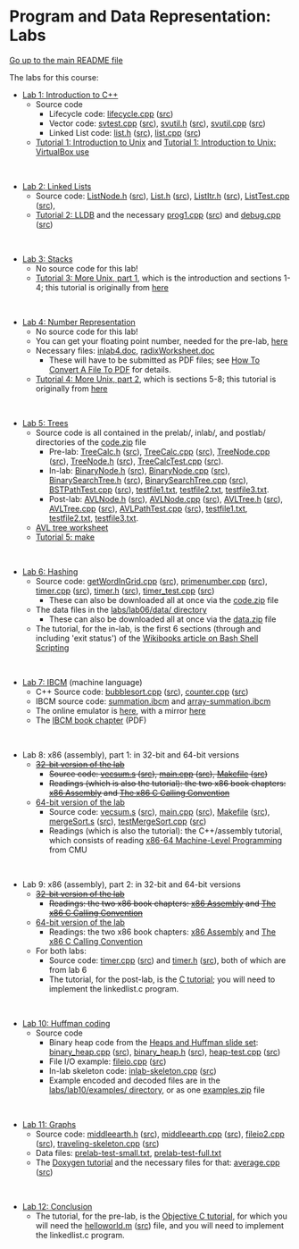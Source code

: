 Program and Data Representation: Labs
=====================================

[Go up to the main README file](../readme.html)

The labs for this course:

- [Lab 1: Introduction to C++](lab01/index.html)
    - Source code
        - Lifecycle code: [lifecycle.cpp](lab01/lifecycle.cpp.html) ([src](lab01/lifecycle.cpp))
        - Vector code: [svtest.cpp](lab01/svtest.cpp.html) ([src](lab01/svtest.cpp)), [svutil.h](lab01/svutil.h.html) ([src](lab01/svutil.h)), [svutil.cpp](lab01/svutil.cpp.html) ([src](lab01/svutil.cpp))
        - Linked List code: [list.h](lab01/list.h.html) ([src](lab01/list.h)), [list.cpp](lab01/list.cpp.html) ([src](lab01/list.cpp))
    - [Tutorial 1: Introduction to Unix](../tutorials/01-intro-unix/index.html) and [Tutorial 1: Introduction to Unix: VirtualBox use](../tutorials/01-intro-unix/virtual-box.html)

&nbsp;

- [Lab 2: Linked Lists](lab02/index.html)
    - Source code: [ListNode.h](lab02/ListNode.h.html) ([src](lab02/ListNode.h)), [List.h](lab02/List.h.html) ([src](lab02/List.h)), [ListItr.h](lab02/ListItr.h.html) ([src](lab02/ListItr.h)), [ListTest.cpp](lab02/ListTest.cpp.html) ([src](lab02/ListTest.cpp)),
    - [Tutorial 2: LLDB](../tutorials/02-lldb/index.html) and the necessary [prog1.cpp](../tutorials/02-lldb/prog1.cpp.html) ([src](../tutorials/02-lldb/prog1.cpp)) and [debug.cpp](../tutorials/02-lldb/debug.cpp.html) ([src](../tutorials/02-lldb/debug.cpp))

&nbsp;

- [Lab 3: Stacks](lab03/index.html)
    - No source code for this lab!
    - [Tutorial 3: More Unix, part 1](../tutorials/03-04-more-unix/index.html), which is the introduction and sections 1-4; this tutorial is originally from [here](http://www.ee.surrey.ac.uk/Teaching/Unix/)

&nbsp;

- [Lab 4: Number Representation](lab04/index.html)
    - No source code for this lab!
    - You can get your floating point number, needed for the pre-lab, [here](http://libra.cs.virginia.edu/getfloat.php)
    - Necessary files: [inlab4.doc](lab04/inlab4.doc), [radixWorksheet.doc](lab04/radixWorksheet.doc)
        - These will have to be submitted as PDF files; see [How To Convert A File To PDF](../docs/convert_to_pdf.html) for details.
    - [Tutorial 4: More Unix, part 2](../tutorials/03-04-more-unix/index.html), which is sections 5-8; this tutorial is originally from [here](http://www.ee.surrey.ac.uk/Teaching/Unix/)

&nbsp;

- [Lab 5: Trees](lab05/index.html)
    - Source code is all contained in the prelab/, inlab/, and postlab/ directories of the [code.zip](lab05/code.zip) file
        - Pre-lab: [TreeCalc.h](lab05/code/prelab/TreeCalc.h.html) ([src](lab05/code/prelab/TreeCalc.h)), [TreeCalc.cpp](lab05/code/prelab/TreeCalc.cpp.html) ([src](lab05/code/prelab/TreeCalc.cpp)), [TreeNode.cpp](lab05/code/prelab/TreeNode.cpp.html) ([src](lab05/code/prelab/TreeNode.cpp)), [TreeNode.h](lab05/code/prelab/TreeNode.h.html) ([src](lab05/code/prelab/TreeNode.h)), [TreeCalcTest.cpp](lab05/code/prelab/TreeCalcTest.cpp.html) ([src](lab05/code/prelab/TreeCalcTest.cpp)).
        - In-lab: [BinaryNode.h](lab05/code/inlab/BinaryNode.h.html) ([src](lab05/code/inlab/BinaryNode.h)), [BinaryNode.cpp](lab05/code/inlab/BinaryNode.cpp.html) ([src](lab05/code/inlab/BinaryNode.cpp)), [BinarySearchTree.h](lab05/code/inlab/BinarySearchTree.h.html) ([src](lab05/code/inlab/BinarySearchTree.h)), [BinarySearchTree.cpp](lab05/code/inlab/BinarySearchTree.cpp.html) ([src](lab05/code/inlab/BinarySearchTree.cpp)), [BSTPathTest.cpp](lab05/code/inlab/BSTPathTest.cpp.html) ([src](lab05/code/inlab/BSTPathTest.cpp)), [testfile1.txt](lab05/code/inlab/testfile1.txt), [testfile2.txt](lab05/code/inlab/testfile2.txt), [testfile3.txt](lab05/code/inlab/testfile3.txt).
        - Post-lab: [AVLNode.h](lab05/code/postlab/AVLNode.h.html) ([src](lab05/code/postlab/AVLNode.h)), [AVLNode.cpp](lab05/code/postlab/AVLNode.cpp.html) ([src](lab05/code/postlab/AVLNode.cpp)), [AVLTree.h](lab05/code/postlab/AVLTree.h.html) ([src](code/postlab/AVLTree.h)), [AVLTree.cpp](lab05/code/postlab/AVLTree.cpp.html) ([src](lab05/code/postlab/AVLTree.cpp)), [AVLPathTest.cpp](lab05/code/postlab/AVLPathTest.cpp.html) ([src](lab05/code/postlab/AVLPathTest.cpp)), [testfile1.txt](lab05/code/postlab/testfile1.txt), [testfile2.txt](lab05/code/postlab/testfile2.txt), [testfile3.txt](lab05/code/postlab/testfile3.txt).
    - [AVL tree worksheet](lab05/avl-worksheet.pdf)
    - [Tutorial 5: make](../tutorials/05-make/index.html)

&nbsp;

- [Lab 6: Hashing](lab06/index.html)
    - Source code: [getWordInGrid.cpp](lab06/code/getWordInGrid.cpp.html) ([src](lab06/code/getWordInGrid.cpp)), [primenumber.cpp](lab06/code/primenumber.cpp.html) ([src](lab06/code/primenumber.cpp)), [timer.cpp](lab06/code/timer.cpp.html) ([src](lab06/code/timer.cpp)), [timer.h](lab06/code/timer.h.html) ([src](lab06/code/timer.h)), [timer_test.cpp](lab06/code/timer_test.cpp.html) ([src](lab06/code/timer_test.cpp))
        - These can also be downloaded all at once via the [code.zip](lab06/code.zip) file
    - The data files in the [labs/lab06/data/ directory](lab06/data/)
        - These can also be downloaded all at once via the [data.zip](lab06/data.zip) file
    - The tutorial, for the in-lab, is the first 6 sections (through and including 'exit status') of the [Wikibooks article on Bash Shell Scripting](http://en.wikibooks.org/wiki/Bash_Shell_Scripting)

&nbsp;

- [Lab 7: IBCM](lab07/index.html) (machine language)
    - C++ Source code: [bubblesort.cpp](lab07/bubblesort.cpp.html) ([src](lab07/bubblesort.cpp)), [counter.cpp](lab07/counter.cpp.html) ([src](lab07/counter.cpp))
    - IBCM source code: [summation.ibcm](../ibcm/summation.ibcm) and [array-summation.ibcm](../ibcm/array-summation.ibcm)
    - The online emulator is [here](http://pegasus.cs.virginia.edu/ibcm/), with a mirror [here](http://people.virginia.edu/~asb2t/ibcm/)
    - The [IBCM book chapter](../book/ibcm-chapter.pdf) (PDF)

&nbsp;

- Lab 8: x86 (assembly), part 1: in 32-bit and 64-bit versions
    - ~~[32-bit version of the lab](lab08-32bit/index.html)~~
        - ~~Source code: [vecsum.s](lab08-32bit/vecsum.s.html) ([src](lab08-32bit/vecsum.s)), [main.cpp](lab08-32bit/main.cpp.html) ([src](lab08-32bit/main.cpp)), [Makefile](lab08-32bit/Makefile.html) ([src](lab08-32bit/Makefile))~~
        - ~~Readings (which is also the tutorial): the two x86 book chapters: [x86 Assembly](../book/x86-32bit-asm-chapter.pdf) and [The x86 C Calling Convention](../book/x86-32bit-ccc-chapter.pdf)~~
    - [64-bit version of the lab](lab08-64bit/index.html)
        - Source code: [vecsum.s](lab08-64bit/vecsum.s.html) ([src](lab08-64bit/vecsum.s)), [main.cpp](lab08-64bit/main.cpp.html) ([src](lab08-64bit/main.cpp)), [Makefile](lab08-64bit/Makefile.html) ([src](lab08-64bit/Makefile)), [mergeSort.s](lab08-64bit/mergeSort.s.html) ([src](lab08-64bit/mergeSort.s)), [testMergeSort.cpp](lab08-64bit/testMergeSort.cpp.html) ([src](lab08-64bit/testMergeSort.cpp))
        - Readings (which is also the tutorial): the C++/assembly tutorial, which consists of reading [x86-64 Machine-Level Programming](https://www.cs.cmu.edu/~fp/courses/15213-s07/misc/asm64-handout.pdf) from CMU

&nbsp;

- Lab 9: x86 (assembly), part 2: in 32-bit and 64-bit versions
    - ~~[32-bit version of the lab](lab09-32bit/index.html)~~
        - ~~Readings: the two x86 book chapters: [x86 Assembly](../book/x86-32bit-asm-chapter.pdf) and [The x86 C Calling Convention](../book/x86-32bit-ccc-chapter.pdf)~~
    - [64-bit version of the lab](lab09-64bit/index.html)
        - Readings: the two x86 book chapters: [x86 Assembly](../book/x86-64bit-asm-chapter.pdf) and [The x86 C Calling Convention](../book/x86-64bit-ccc-chapter.pdf)
    - For both labs:
        - Source code: [timer.cpp](lab06/code/timer.cpp.html) ([src](lab06/code/timer.cpp)) and  [timer.h](lab06/code/timer.h.html) ([src](lab06/code/timer.h)), both of which are from lab 6
        - The tutorial, for the post-lab, is the [C tutorial](../tutorials/09-c/index.html); you will need to implement the linkedlist.c program.

&nbsp;

- [Lab 10: Huffman coding](lab10/index.html)
    - Source code
        - Binary heap code from the [Heaps and Huffman slide set](../slides/10-heaps-huffman.html): [binary_heap.cpp](../slides/code/10-heaps-huffman/binary_heap.cpp.html) ([src](../slides/code/10-heaps-huffman/binary_heap.cpp)), [binary_heap.h](../slides/code/10-heaps-huffman/binary_heap.h.html) ([src](../slides/code/10-heaps-huffman/binary_heap.h)), [heap-test.cpp](../slides/code/10-heaps-huffman/heap-test.cpp.html) ([src](../slides/code/10-heaps-huffman/heap-test.cpp))
      - File I/O example: [fileio.cpp](lab10/fileio.cpp.html) ([src](lab10/fileio.cpp))
      - In-lab skeleton code: [inlab-skeleton.cpp](lab10/inlab-skeleton.cpp.html) ([src](lab10/inlab-skeleton.cpp))
      - Example encoded and decoded files are in the [labs/lab10/examples/ directory](lab10/examples/), or as one [examples.zip](lab10/examples.zip) file

&nbsp;

- [Lab 11: Graphs](lab11/index.html)
    - Source code: [middleearth.h](lab11/middleearth.h.html) ([src](lab11/middleearth.h)), [middleearth.cpp](lab11/middleearth.cpp.html) ([src](lab11/middleearth.cpp)), [fileio2.cpp](lab11/fileio2.cpp.html) ([src](lab11/fileio2.cpp)), [traveling-skeleton.cpp](lab11/traveling-skeleton.cpp.html) ([src](lab11/traveling-skeleton.cpp))
    - Data files: [prelab-test-small.txt](lab11/prelab-test-small.txt), [prelab-test-full.txt](lab11/prelab-test-full.txt)
    - The [Doxygen tutorial](../tutorials/11-doxygen/index.html) and the necessary files for that: [average.cpp](../tutorials/11-doxygen/average.cpp.html) ([src](../tutorials/11-doxygen/average.cpp))

&nbsp;

- [Lab 12: Conclusion](lab12/index.html)
    - The tutorial, for the pre-lab, is the [Objective C tutorial](../tutorials/12-objc/index.html), for which you will need the [helloworld.m](../tutorials/12-objc/helloworld.m.html) ([src](../tutorials/12-objc/helloworld.m)) file, and you will need to implement the linkedlist.c program.
